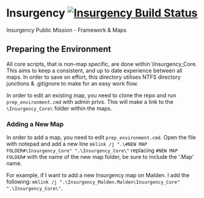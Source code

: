 <h1>Insurgency <a href="https://travis-ci.org/TheWreckingCrewUK/Insurgency"><img src="https://travis-ci.org/TheWreckingCrewUK/Insurgency.svg?branch=master" alt="Insurgency Build Status"></a></h1>
Insurgency Public Mission - Framework & Maps

## Preparing the Environment
All core scripts, that is non-map specific, are done within \Insurgency_Core\. This aims to keep a consistent, and up to date experience between all maps. In order to save on effort, this directory utilises NTFS directory junctions & .gitignore to make for an easy work flow.

In order to edit an existing map, you need to clone the repo and run `prep_environment.cmd` with admin privs. This will make a link to the `\Insurgency_Core\` folder within the maps.

### Adding a New Map
In order to add a map, you need to edit `prep_environment.cmd`. Open the file with notepad and add a new line `mklink /j ".\#NEW MAP FOLDER#\Insurgency_Core" ".\Insurgency_Core\"` replacing `#NEW MAP FOLDER#` with the name of the new map folder, be sure to include the '.Map' name. 

For example, if I want to add a new Insurgency map on Malden. I add the following: `mklink /j ".\Insurgency_Malden.Malden\Insurgency_Core" ".\Insurgency_Core\"`. 
